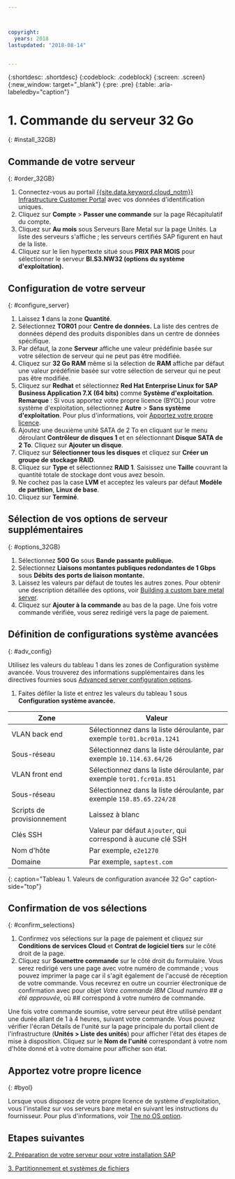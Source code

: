 ```yaml
---



copyright:
  years: 2018
lastupdated: "2018-08-14"


---
```


{:shortdesc: .shortdesc}
{:codeblock: .codeblock}
{:screen: .screen}
{:new_window: target="_blank"}
{:pre: .pre}
{:table: .aria-labeledby="caption"}

# 1. Commande du serveur 32 Go
{: #install_32GB}

## Commande de votre serveur
{: #order_32GB}

1. Connectez-vous au portail [{{site.data.keyword.cloud_notm}} Infrastructure Customer Portal](https://control.softlayer.com) avec vos données d'identification uniques.
2. Cliquez sur **Compte** > **Passer une commande** sur la page Récapitulatif du compte.
3. Cliquez sur **Au mois** sous Serveurs Bare Metal sur la page Unités. La liste des serveurs s'affiche ; les serveurs certifiés SAP figurent en haut de la liste. 
4. Cliquez sur le lien hypertexte situé sous **PRIX PAR MOIS** pour sélectionner le serveur **BI.S3.NW32 (options du système d'exploitation).**

## Configuration de votre serveur
{: #configure_server}

1. Laissez **1** dans la zone **Quantité**.
2. Sélectionnez **TOR01** pour **Centre de données.** La liste des centres de données dépend des produits disponibles dans un centre de données spécifique.
3. Par défaut, la zone **Serveur** affiche une valeur prédéfinie basée sur votre sélection de serveur qui ne peut pas être modifiée.
4. Cliquez sur **32 Go RAM** même si la sélection de **RAM** affiche par défaut une valeur prédéfinie basée sur votre sélection de serveur qui ne peut pas être modifiée.
5. Cliquez sur **Redhat** et sélectionnez **Red Hat Enterprise Linux for SAP Business Application 7.X (64 bits)** comme **Système d'exploitation**. **Remarque** : Si vous apportez votre propre licence (BYOL) pour votre système d'exploitation, sélectionnez **Autre** > **Sans système d'exploitation**. Pour plus d'informations, voir [Apportez votre propre licence](#byol).
6. Ajoutez une deuxième unité SATA de 2 To en cliquant sur le menu déroulant **Contrôleur de disques 1** et en sélectionnant **Disque SATA de 2 To**. Cliquez sur **Ajouter un disque**.
7. Cliquez sur **Sélectionner tous les disques** et cliquez sur **Créer un groupe de stockage RAID**.
8. Cliquez sur **Type** et sélectionnez **RAID 1**. Saisissez une **Taille** couvrant la quantité totale de stockage dont vous avez besoin. 
9. Ne cochez pas la case **LVM** et acceptez les valeurs par défaut **Modèle de partition**, **Linux de base**.
10. Cliquez sur **Terminé**.

## Sélection de vos options de serveur supplémentaires
{: #options_32GB}

1. Sélectionnez **500 Go** sous **Bande passante publique.**
2.	Sélectionnez **Liaisons montantes publiques redondantes de 1 Gbps** sous **Débits des ports de liaison montante.**
3. Laissez les valeurs par défaut de toutes les autres zones. Pour obtenir une description détaillée des options, voir [Building a custom bare metal server](https://console.bluemix.net/docs/bare-metal/baremetal-provision.html#addl-server-options).
4.	Cliquez sur **Ajouter à la commande** au bas de la page. Une fois votre commande vérifiée, vous serez redirigé vers la page de paiement.

## Définition de configurations système avancées
{: #adv_config}

Utilisez les valeurs du tableau 1 dans les zones de Configuration système avancée. Vous trouverez des informations supplémentaires dans les directives fournies sous [Advanced server configuration options](https://console.bluemix.net/docs/bare-metal/baremetal-provision.html#adv-system-config).

1. Faites défiler la liste et entrez les valeurs du tableau 1 sous **Configuration système avancée.**

|              Zone               |      Valeur                                                           |
| -------------------------------- | -------------------------------------------------------------------- |
|VLAN back end                      | Sélectionnez dans la liste déroulante, par exemple `tor01.bcr01a.1241`     |
|Sous-réseau                            | Sélectionnez dans la liste déroulante, par exemple `10.114.63.64/26`       |
|VLAN front end                     |Sélectionnez dans la liste déroulante, par exemple `tor01.fcr01a.851`      |
|Sous-réseau                            |Sélectionnez dans la liste déroulante, par exemple `158.85.65.224/28`      |
|Scripts de provisionnement                 | Laissez à blanc                                                              |
|Clés SSH                          | Valeur par défaut `Ajouter`, qui correspond à aucune clé SSH                           |
|Nom d'hôte                          | Par exemple, `e2e1270`                                               |
|Domaine                            | Par exemple, `saptest.com`                                           |
{: caption="Tableau 1. Valeurs de configuration avancée 32 Go" caption-side="top"}  

## Confirmation de vos sélections
{: #confirm_selections}

1. Confirmez vos sélections sur la page de paiement et cliquez sur **Conditions de services Cloud** et **Contrat de logiciel tiers** sur le côté droit de la page.
2. Cliquez sur **Soumettre commande** sur le côté droit du formulaire. Vous serez redirigé vers une page avec votre numéro de commande ; vous pouvez imprimer la page car il s'agit également de l'accusé de réception de votre commande. Vous recevrez en outre un courrier électronique de confirmation avec pour objet *Votre commande IBM Cloud numéro ## a été approuvée*, où ## correspond à votre numéro de commande.

Une fois votre commande soumise, votre serveur peut être utilisé pendant une durée allant de 1 à 4 heures, suivant votre commande. Vous pouvez vérifier l'écran Détails de l'unité sur la page principale du portail client de l'infrastructure (**Unités > Liste des unités**) pour afficher l'état des étapes de mise à disposition. Cliquez sur le **Nom de l'unité** correspondant à votre nom d'hôte donné et à votre domaine pour afficher son état.

## Apportez votre propre licence
{: #byol}

Lorsque vous disposez de votre propre licence de système d'exploitation, vous l'installez sur vos serveurs bare metal en suivant les instructions du fournisseur. Pour plus d'informations, voir [The no OS option](https://console.bluemix.net/docs/bare-metal/introduction-no-os.html#how-to-install-an-operating-system-on-a-no-os-server-).

## Etapes suivantes

  [2. Préparation de votre serveur pour votre installation SAP](/docs/infrastructure/sap-netweaver-rhel-qrg/rhel-prepare-server-32GB.html)

  [3. Partitionnement et systèmes de fichiers](/docs/infrastructure/sap-netweaver-rhel-qrg/rhel-partition-32GB.html)
